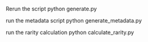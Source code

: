 Rerun the script
python generate.py



run the metadata script
python generate_metadata.py


run the rarity calculation
python calculate_rarity.py
